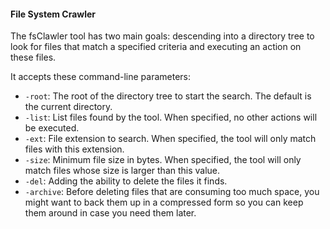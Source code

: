 #### File System Crawler
The fsClawler tool has two main goals: descending into a directory tree to look
for files that match a specified criteria and executing an action on these files.

It accepts these command-line parameters:

* `-root`: The root of the directory tree to start the search. The default is the
current directory.
* `-list`: List files found by the tool. When specified, no other actions will
be executed.
* `-ext`: File extension to search. When specified, the tool will only match
files with this extension.
* `-size`: Minimum file size in bytes. When specified, the tool will only
match files whose size is larger than this value.
* `-del`: Adding the ability to delete
the files it finds.
* `-archive`: Before deleting files that are consuming too much space, you might want to
back them up in a compressed form so you can keep them around in case
you need them later.